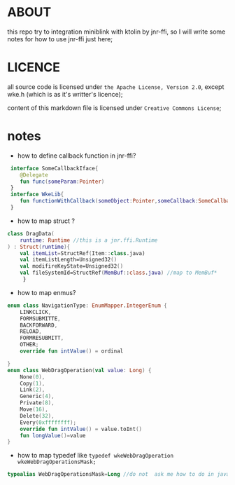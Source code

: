 # ABOUT
 this repo try to integration miniblink with ktolin by  jnr-ffi,
 so I will write some notes for how to use jnr-ffi just here;
 # LICENCE
 all source code is  licensed under `the Apache License, Version 2.0`,
 except wke.h (which is as it's writter's licence);
 
 content of this markdown file is  licensed under  `Creative Commons License`;
 
 # notes
+ how to define callback function in jnr-ffi?
```kotlin
 interface SomeCallbackIface{
    @Delegate
    fun func(someParam:Pointer)
 }
 interface WkeLib{
    fun functionWithCallback(someObject:Pointer,someCallback:SomeCallbackIface)
 }
```
+ how to map struct ?
```kotlin
class DragData(	
	runtime: Runtime //this is a jnr.ffi.Runtime
) : Struct(runtime){
    val itemList=StructRef(Item::class.java)
	val itemListLength=Unsigned32()
	val modifireKeyState=Unsigned32()
	val fileSystemId=StructRef(MemBuf::class.java) //map to MemBuf*
	 }
```
+ how to map enmus?
```kotlin
enum class NavigationType: EnumMapper.IntegerEnum {
	LINKCLICK,
	FORMSUBMITTE,
	BACKFORWARD,
	RELOAD,
	FORMRESUBMITT,
	OTHER;
	override fun intValue() = ordinal

}
enum class WebDragOperation(val value: Long) {
	None(0),
	Copy(1),
	Link(2),
	Generic(4),
	Private(8),
	Move(16),
	Delete(32),
	Every(0xffffffff);
    override fun intValue() = value.toInt()
    fun longValue()=value
}
```
+ how to map typedef like `typedef wkeWebDragOperation wkeWebDragOperationsMask;`
```kotlin
typealias WebDragOperationsMask=Long //do not  ask me how to do in java...,maybe jdk 11?
```
